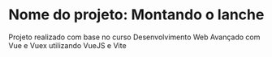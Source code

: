 # Nome do projeto: Montando o lanche

Projeto realizado com base no curso Desenvolvimento Web Avançado com Vue e Vuex utilizando VueJS e Vite


